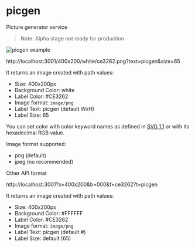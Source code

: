 # picgen
Picture generator service

> Note: Alpha stage not ready for production

![picgen example](https://picgen.xyz/256x158/ce3262/black.png?text=picgen&size=41)

http://localhost:3001/400x200/white/ce3262.png?text=picgen&size=65

It returns an image created with path values:
- Size: 400x200px 
- Background Color: white
- Label Color: #CE3262
- Image format: `image/png`
- Label Text: picgen (default WxH)
- Label Size: 65

You can set color with color keyword names as defined in [SVG 1.1](https://www.w3.org/TR/2003/REC-SVG11-20030114/types.html#ColorKeywords) or with its hexadecimal RGB value.

Image format supported:
- png (default)
- jpeg (no recommended)

Other API format

http://localhost:3001?x=400x200&b=000&f=ce3262?t=picgen

It returns an image created with path values:
- Size: 400x200px 
- Background Color: #FFFFFF
- Label Color: #CE3262
- Image format: `image/png`
- Label Text: picgen (default #)
- Label Size: default (65)

